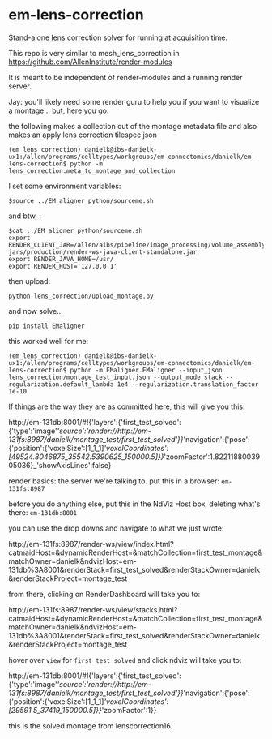 # em-lens-correction

Stand-alone lens correction solver for running at acquisition time.

This repo is very similar to mesh_lens_correction in 
https://github.com/AllenInstitute/render-modules

It is meant to be independent of render-modules and a running render server.

Jay:
you'll likely need some render guru to help you if you want to visualize a montage... but, here you go:

the following makes a collection out of the montage metadata file and also makes an apply lens correction tilespec json
```
(em_lens_correction) danielk@ibs-danielk-ux1:/allen/programs/celltypes/workgroups/em-connectomics/danielk/em-lens-correction$ python -m lens_correction.meta_to_montage_and_collection
```

I set some environment variables:
```
$source ../EM_aligner_python/sourceme.sh
```

and btw, :

```
$cat ../EM_aligner_python/sourceme.sh
export RENDER_CLIENT_JAR=/allen/aibs/pipeline/image_processing/volume_assembly/render-jars/production/render-ws-java-client-standalone.jar
export RENDER_JAVA_HOME=/usr/
export RENDER_HOST='127.0.0.1'
```

then upload:
```
python lens_correction/upload_montage.py
```

and now solve...

`pip install EMaligner`

this worked well for me:
```
(em_lens_correction) danielk@ibs-danielk-ux1:/allen/programs/celltypes/workgroups/em-connectomics/danielk/em-lens-correction$ python -m EMaligner.EMaligner --input_json lens_correction/montage_test_input.json --output_mode stack --regularization.default_lambda 1e4 --regularization.translation_factor 1e-10
```

If things are the way they are as committed here, this will give you this:

http://em-131db:8001/#!{'layers':{'first_test_solved':{'type':'image'_'source':'render://http://em-131fs:8987/danielk/montage_test/first_test_solved'}}_'navigation':{'pose':{'position':{'voxelSize':[1_1_1]_'voxelCoordinates':[49524.8046875_35542.5390625_150000.5]}}_'zoomFactor':1.8221188003905036}_'showAxisLines':false}

render basics:
the server we're talking to. put this in a browser:
`em-131fs:8987`

before you do anything else, put this in the NdViz Host box, deleting what's there:
`em-131db:8001`

you can use the drop downs and navigate to what we just wrote:

http://em-131fs:8987/render-ws/view/index.html?catmaidHost=&dynamicRenderHost=&matchCollection=first_test_montage&matchOwner=danielk&ndvizHost=em-131db%3A8001&renderStack=first_test_solved&renderStackOwner=danielk&renderStackProject=montage_test

from there, clicking on RenderDashboard will take you to:

http://em-131fs:8987/render-ws/view/stacks.html?catmaidHost=&dynamicRenderHost=&matchCollection=first_test_montage&matchOwner=danielk&ndvizHost=em-131db%3A8001&renderStack=first_test_solved&renderStackOwner=danielk&renderStackProject=montage_test

hover over `view` for `first_test_solved` and click ndviz will take you to:

http://em-131db:8001/#!{'layers':{'first_test_solved':{'type':'image'_'source':'render://http://em-131fs:8987/danielk/montage_test/first_test_solved'}}_'navigation':{'pose':{'position':{'voxelSize':[1_1_1]_'voxelCoordinates':[29591.5_37419_150000.5]}}_'zoomFactor':1}}

this is the solved montage from lenscorrection16.

